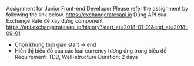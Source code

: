 Assignment for Junior Front-end Developer
Please refer the assignment by following the link below.
https://exchangeratesapi.io
Dùng API của Exchange Rate để xây dựng component
https://api.exchangeratesapi.io/history?start_at=2018-01-01&end_at=2018-09-01
+ Chọn khung thời gian start -> end
+ Hiển thị biểu đồ của các loại currency tương ứng trong biểu đồ
Requirement: TDD, Well-structure
Duration: 2 days